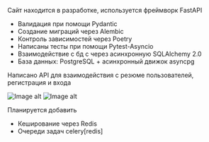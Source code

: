 Сайт находится в разработке, используется фреймворк FastAPI

- Валидация при помощи Pydantic
- Создание миграций через Alembic
- Контроль зависимостей через Poetry
- Написаны тесты при помощи Pytest-Asyncio
- Взаимодействие с бд с через асинхронную SQLAlchemy 2.0
- База данных: PostgreSQL + асинхронный движок asyncpg

Написано API для взаимодействия с резюме пользователей, регистрация и входа

![Image alt](https://github.com/TetherOne/head_hunter/raw/master/photoes_for_github/img_2.png)
![Image alt](https://github.com/TetherOne/head_hunter/raw/master/photoes_for_github/img_1.png)

Планируется добавить
- Кеширование через Redis
- Очереди задач celery[redis]
